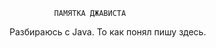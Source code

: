               ПАМЯТКА ДЖАВИСТА                                               
                                                                
Разбираюсь с Java.  То как понял пишу здесь.
